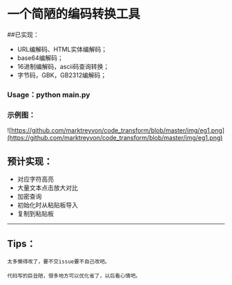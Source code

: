 # 一个简陋的编码转换工具

##已实现：

- URL编解码、HTML实体编解码；
- base64编解码；
- 16进制编解码，ascii码查询转换；
- 字节码，GBK，GB2312编解码；
### Usage：python main.py

### 示例图：
![https://github.com/marktreyvon/code_transform/blob/master/img/eg1.png](https://github.com/marktreyvon/code_transform/blob/master/img/eg1.png)
## 预计实现：    
- 对应字符高亮
- 大量文本点击放大对比
- 加密查询
- 初始化时从粘贴板导入
- 复制到粘贴板
---
## Tips：

    太多懒得改了，要不交issue要不自己改吧。
    
    代码写的巨丑陋，很多地方可以优化省了，以后看心情吧。
